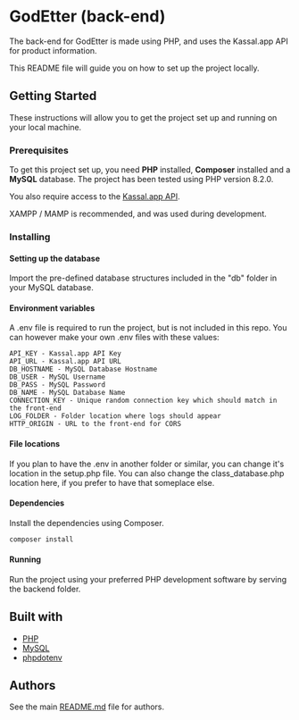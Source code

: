 # GodEtter (back-end)
The back-end for GodEtter is made using PHP, and uses the Kassal.app API for product information. 

This README file will guide you on how to set up the project locally.

## Getting Started
These instructions will allow you to get the project set up and running on your local machine.

### Prerequisites
To get this project set up, you need **PHP** installed, **Composer** installed and a **MySQL** database. The project has been tested using PHP version 8.2.0. 

You also require access to the [Kassal.app API](https://kassal.app/api).

XAMPP / MAMP is recommended, and was used during development.



### Installing

#### Setting up the database
Import the pre-defined database structures included in the "db" folder in your MySQL database.

#### Environment variables
A .env file is required to run the project, but is not included in this repo. You can however make your own .env files with these values:

```
API_KEY - Kassal.app API Key
API_URL - Kassal.app API URL
DB_HOSTNAME - MySQL Database Hostname
DB_USER - MySQL Username
DB_PASS - MySQL Password
DB_NAME - MySQL Database Name
CONNECTION_KEY - Unique random connection key which should match in the front-end
LOG_FOLDER - Folder location where logs should appear
HTTP_ORIGIN - URL to the front-end for CORS
```

#### File locations
If you plan to have the .env in another folder or similar, you can change it's location in the setup.php file.
You can also change the class_database.php location here, if you prefer to have that someplace else.

#### Dependencies
Install the dependencies using Composer.

```bash
composer install
```

#### Running
Run the project using your preferred PHP development software by serving the backend folder.

## Built with
- [PHP](https://www.php.net/)
- [MySQL](https://www.mysql.com/)
- [phpdotenv](https://github.com/vlucas/phpdotenv)

## Authors
See the main [README.md](../README.md) file for authors.